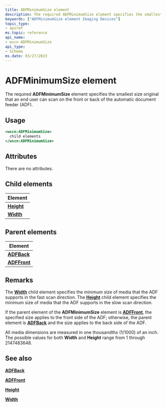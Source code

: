 ```yaml
---
title: ADFMinimumSize element
description: The required ADFMinimumSize element specifies the smallest size original that an end user can scan on the front or back of the automatic document feeder (ADF).
keywords: ["ADFMinimumSize element Imaging Devices"]
topic_type:
- apiref
ms.topic: reference
api_name:
- wscn ADFMinimumSize
api_type:
- Schema
ms.date: 03/27/2023
---
```


# ADFMinimumSize element

The required **ADFMinimumSize** element specifies the smallest size original that an end user can scan on the front or back of the automatic document feeder (ADF).

## Usage

```xml
<wscn:ADFMinimumSize>
  child elements
</wscn:ADFMinimumSize>
```

## Attributes

There are no attributes.

## Child elements

| Element |
|--|
| [**Height**](height.md) |
| [**Width**](width.md) |

## Parent elements

| Element |
|--|
| [**ADFBack**](adfback.md) |
| [**ADFFront**](adffront.md) |

## Remarks

The [**Width**](width.md) child element specifies the minimum size of media that the ADF supports in the fast scan direction. The [**Height**](height.md) child element specifies the minimum size of media that the ADF supports in the slow scan direction.

If the parent element of the **ADFMinimumSize** element is [**ADFFront**](adffront.md), the specified size applies to the front side of the ADF; otherwise, the parent element is [**ADFBack**](adfback.md) and the size applies to the back side of the ADF.

All media dimensions are measured in one thousandths (1/1000) of an inch. The possible values for both **Width** and **Height** range from 1 through 2147483648.

## See also

[**ADFBack**](adfback.md)

[**ADFFront**](adffront.md)

[**Height**](height.md)

[**Width**](width.md)
